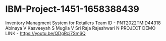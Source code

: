 # IBM-Project-1451-1658388439
Inventory Managment System for Retailers
Team ID - PNT2022TMID44318
Abinaya V
Kaaveeyah S
Mugila V 
Sri Raja Rajeshwari N
PROJECT DEMO LINK - https://youtu.be/QDgRcj7Sm6Q
